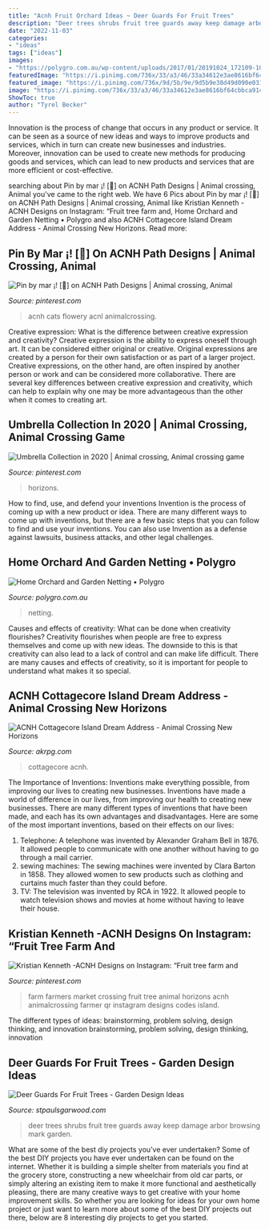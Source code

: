 ```yaml
---
title: "Acnh Fruit Orchard Ideas ~ Deer Guards For Fruit Trees"
description: "Deer trees shrubs fruit tree guards away keep damage arbor browsing mark garden"
date: "2022-11-03"
categories:
- "ideas"
tags: ["ideas"]
images:
- "https://polygro.com.au/wp-content/uploads/2017/01/20191024_172109-1080px-AR-1-1-1020x1020.jpg"
featuredImage: "https://i.pinimg.com/736x/33/a3/46/33a34612e3ae8616bf64cbbca9149d2b.jpg"
featured_image: "https://i.pinimg.com/736x/9d/5b/9e/9d5b9e38d49d090e03187a8adb337e9f.jpg"
image: "https://i.pinimg.com/736x/33/a3/46/33a34612e3ae8616bf64cbbca9149d2b.jpg"
ShowToc: true
author: "Tyrel Becker"
---
```



Innovation is the process of change that occurs in any product or service. It can be seen as a source of new ideas and ways to improve products and services, which in turn can create new businesses and industries. Moreover, innovation can be used to create new methods for producing goods and services, which can lead to new products and services that are more efficient or cost-effective.

	

		
searching about Pin by mar ¡! [🧸] on ACNH Path Designs | Animal crossing, Animal you've came to the right web. We have 6 Pics about Pin by mar ¡! [🧸] on ACNH Path Designs | Animal crossing, Animal like Kristian Kenneth -ACNH Designs on Instagram: “Fruit tree farm and, Home Orchard and Garden Netting • Polygro and also ACNH Cottagecore Island Dream Address - Animal Crossing New Horizons. Read more:
		
    
## Pin By Mar ¡! [🧸] On ACNH Path Designs | Animal Crossing, Animal

<img loading=lazy src="https://i.pinimg.com/736x/33/a3/46/33a34612e3ae8616bf64cbbca9149d2b.jpg" onerror="this.onerror=null;this.src='https://tse2.mm.bing.net/th?id=OIP.p4kCVG9Z3hq59XRjyqTRpwHaHT&amp;pid=15.1';" alt="Pin by mar ¡! [🧸] on ACNH Path Designs | Animal crossing, Animal">

_Source: pinterest.com_

>acnh cats flowery acnl animalcrossing. 

	

Creative expression: What is the difference between creative expression and creativity?
Creative expression is the ability to express oneself through art. It can be considered either original or creative. Original expressions are created by a person for their own satisfaction or as part of a larger project. Creative expressions, on the other hand, are often inspired by another person or work and can be considered more collaborative. There are several key differences between creative expression and creativity, which can help to explain why one may be more advantageous than the other when it comes to creating art.

    
## Umbrella Collection In 2020 | Animal Crossing, Animal Crossing Game

<img loading=lazy src="https://i.pinimg.com/736x/40/4a/ab/404aab97c68c5b1477827834ef78abe4.jpg" onerror="this.onerror=null;this.src='https://tse1.mm.bing.net/th?id=OIP.MWtq5eS-hhn2a3mXeGPXxAHaEK&amp;pid=15.1';" alt="Umbrella Collection in 2020 | Animal crossing, Animal crossing game">

_Source: pinterest.com_

>horizons. 

	

How to find, use, and defend your inventions
Invention is the process of coming up with a new product or idea. There are many different ways to come up with inventions, but there are a few basic steps that you can follow to find and use your inventions. You can also use Invention as a defense against lawsuits, business attacks, and other legal challenges.

    
## Home Orchard And Garden Netting • Polygro

<img loading=lazy src="https://polygro.com.au/wp-content/uploads/2017/01/20191024_172109-1080px-AR-1-1-1020x1020.jpg" onerror="this.onerror=null;this.src='https://tse1.mm.bing.net/th?id=OIP.422wq8DHrv3vZBNXcdcjGwHaHa&amp;pid=15.1';" alt="Home Orchard and Garden Netting • Polygro">

_Source: polygro.com.au_

>netting. 

	

Causes and effects of creativity: What can be done when creativity flourishes?
Creativity flourishes when people are free to express themselves and come up with new ideas. The downside to this is that creativity can also lead to a lack of control and can make life difficult. There are many causes and effects of creativity, so it is important for people to understand what makes it so special.

    
## ACNH Cottagecore Island Dream Address - Animal Crossing New Horizons

<img loading=lazy src="https://www.akrpg.com/upload/20201020/6373880089934607396649107.png" onerror="this.onerror=null;this.src='https://tse2.mm.bing.net/th?id=OIP.bwk6zvh_qs915s85E7k-HQHaD9&amp;pid=15.1';" alt="ACNH Cottagecore Island Dream Address - Animal Crossing New Horizons">

_Source: akrpg.com_

>cottagecore acnh. 

	

The Importance of Inventions: Inventions make everything possible, from improving our lives to creating new businesses.
Inventions have made a world of difference in our lives, from improving our health to creating new businesses. There are many different types of inventions that have been made, and each has its own advantages and disadvantages. Here are some of the most important inventions, based on their effects on our lives:
1. Telephone: A telephone was invented by Alexander Graham Bell in 1876. It allowed people to communicate with one another without having to go through a mail carrier. 
2. sewing machines: The sewing machines were invented by Clara Barton in 1858. They allowed women to sew products such as clothing and curtains much faster than they could before. 
3. TV: The television was invented by RCA in 1922. It allowed people to watch television shows and movies at home without having to leave their house. 

    
## Kristian Kenneth -ACNH Designs On Instagram: “Fruit Tree Farm And

<img loading=lazy src="https://i.pinimg.com/736x/9d/5b/9e/9d5b9e38d49d090e03187a8adb337e9f.jpg" onerror="this.onerror=null;this.src='https://tse1.mm.bing.net/th?id=OIP.86PacQ38X8CNIFemOwbZ5AHaEK&amp;pid=15.1';" alt="Kristian Kenneth -ACNH Designs on Instagram: “Fruit tree farm and">

_Source: pinterest.com_

>farm farmers market crossing fruit tree animal horizons acnh animalcrossing farmer qr instagram designs codes island. 

	

The different types of ideas: brainstorming, problem solving, design thinking, and innovation
brainstorming, problem solving, design thinking, innovation

    
## Deer Guards For Fruit Trees - Garden Design Ideas

<img loading=lazy src="https://arbordayblog.org/wp-content/uploads/2018/08/deer-browsing-tree-iStock-651169826-1080x608.jpg" onerror="this.onerror=null;this.src='https://tse2.mm.bing.net/th?id=OIP.Trm0ObOgStCBiNF6ZznwmgHaEK&amp;pid=15.1';" alt="Deer Guards For Fruit Trees - Garden Design Ideas">

_Source: stpaulsgarwood.com_

>deer trees shrubs fruit tree guards away keep damage arbor browsing mark garden. 

	

What are some of the best diy projects you’ve ever undertaken?
Some of the best DIY projects you have ever undertaken can be found on the internet. Whether it is building a simple shelter from materials you find at the grocery store, constructing a new wheelchair from old car parts, or simply altering an existing item to make it more functional and aesthetically pleasing, there are many creative ways to get creative with your home improvement skills. So whether you are looking for ideas for your own home project or just want to learn more about some of the best DIY projects out there, below are 8 interesting diy projects to get you started.

